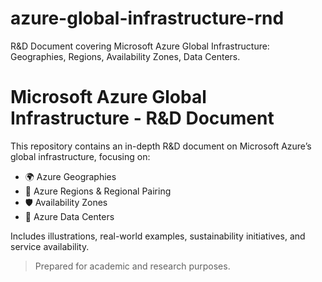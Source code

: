# azure-global-infrastructure-rnd
R&amp;D Document covering Microsoft Azure Global Infrastructure: Geographies, Regions, Availability Zones, Data Centers.

# Microsoft Azure Global Infrastructure - R&D Document

This repository contains an in-depth R&D document on Microsoft Azure’s global infrastructure, focusing on:

- 🌍 Azure Geographies
- 📍 Azure Regions & Regional Pairing
- 🛡️ Availability Zones
- 🏢 Azure Data Centers

Includes illustrations, real-world examples, sustainability initiatives, and service availability.

> Prepared for academic and research purposes.
